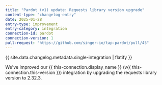 ```yaml
---
title: "Pardot (v1) update: Requests library version upgrade"
content-type: "changelog-entry"
date: 2025-01-28
entry-type: improvement
entry-category: integration
connection-id: pardot
connection-version: 1
pull-request: "https://github.com/singer-io/tap-pardot/pull/45"
---
```

{{ site.data.changelog.metadata.single-integration | flatify }}

We've improved our {{ this-connection.display_name }} (v{{ this-connection.this-version }}) integration by upgrading the requests library version to 2.32.3.